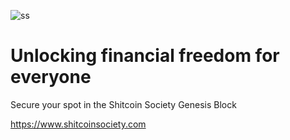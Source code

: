 ![ss](https://github.com/user-attachments/assets/f7c9919f-efd3-412f-a988-ed53d4e2b1b4)

# Unlocking financial freedom for everyone

Secure your spot in the Shitcoin Society Genesis Block

https://www.shitcoinsociety.com
